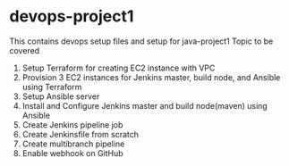 # devops-project1

This contains devops setup files and setup for java-project1
Topic to be covered
1. Setup Terraform for creating EC2 instance with VPC
2. Provision 3 EC2 instances for Jenkins master, build node, and Ansible using Terraform
3. Setup Ansible server
4. Install and Configure Jenkins master and build node(maven) using Ansible
5. Create Jenkins pipeline job
6. Create Jenkinsfile from scratch
7. Create multibranch pipeline
8. Enable webhook on GitHub

